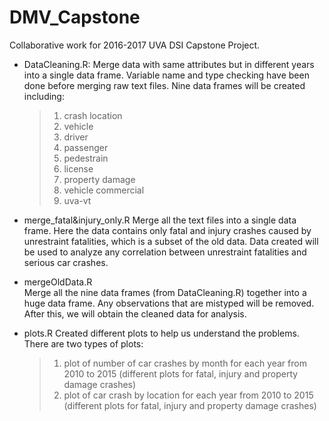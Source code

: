 # DMV_Capstone
Collaborative work for 2016-2017 UVA DSI Capstone Project.

- DataCleaning.R:
  Merge data with same attributes but in different years into a single data frame. Variable name and type checking have been done before merging raw text files.
  Nine data frames will be created including:
  > 1. crash location
  > 2. vehicle 
  > 3. driver
  > 4. passenger
  > 5. pedestrain
  > 6. license
  > 7. property damage
  > 8. vehicle commercial
  > 9. uva-vt
  
- merge_fatal&injury_only.R
  Merge all the text files into a single data frame. Here the data contains only fatal and injury crashes caused by unrestraint fatalities, which is a subset of the old data. Data created will be used to analyze any correlation between unrestraint fatalities and serious car crashes.
  
- mergeOldData.R  
  Merge all the nine data frames (from DataCleaning.R) together into a huge data frame. Any observations that are mistyped will be removed. After this, we will obtain the cleaned data for analysis.
  
- plots.R
  Created different plots to help us understand the problems. 
  There are two types of plots: 
  > 1. plot of number of car crashes by month for each year from 2010 to 2015 (different plots for fatal, injury and property damage crashes)
  > 2. plot of car crash by location for each year from 2010 to 2015 (different plots for fatal, injury and property damage crashes)
